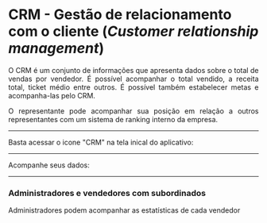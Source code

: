 # CRM - Gestão de relacionamento com o cliente (*Customer relationship management*)

<div style="text-align: justify"> 
O CRM é um conjunto de informações que apresenta dados sobre o total de vendas por vendedor. É possível acompanhar o total vendido, a receita total, ticket médio entre outros. É possível também estabelecer metas e acompanha-las pelo CRM. 
  
O representante pode acompanhar sua posição em relação a outros representantes com um sistema de ranking interno da empresa.
  
 </div>
  
---
 
 Basta acessar o icone "CRM" na tela inical do aplicativo:



---

Acompanhe seus dados:



---



### Administradores e vendedores com subordinados

Administradores podem acompanhar as estatísticas de cada vendedor

 
